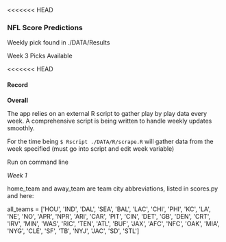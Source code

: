 <<<<<<< HEAD
### NFL Score Predictions


Weekly pick found in ./DATA/Results

Week 3 Picks Available 

<<<<<<< HEAD
#### Record
**Overall** 


The app relies on an external R script to gather play by play data every week. 
A comprehensive script is being written to handle weekly updates smoothly.

For the time being
`$ Rscript ./DATA/R/scrape.R`
will gather data from the week specified (must go into script and edit week variable)



Run on command line


*Week 1*



home_team and away_team are team city abbreviations, listed in scores.py and here:

all_teams = ['HOU',
             'IND',
             'DAL',
             'SEA',
             'BAL',
             'LAC',
             'CHI',
             'PHI',
             'KC',
             'LA',
             'NE',
             'NO',
             'APR',
             'NPR',
             'ARI',
             'CAR',
             'PIT',
             'CIN',
             'DET',
             'GB',
             'DEN',
             'CRT',
             'IRV',
             'MIN',
             'WAS',
             'RIC',
             'TEN',
             'ATL',
             'BUF',
             'JAX',
             'AFC',
             'NFC',
             'OAK',
             'MIA',
             'NYG',
             'CLE',
             'SF',
             'TB',
             'NYJ',
             'JAC',
             'SD',
             'STL']